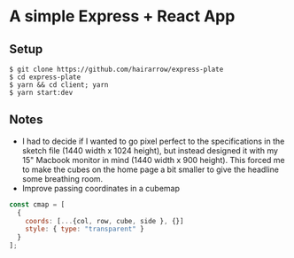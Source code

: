 # A simple Express + React App

## Setup
```
$ git clone https://github.com/hairarrow/express-plate
$ cd express-plate
$ yarn && cd client; yarn
$ yarn start:dev
```

## Notes
- I had to decide if I wanted to go pixel perfect to the specifications in the sketch file (1440 width x 1024 height), but instead designed it with my 15" Macbook monitor in mind (1440 width x 900 height). This forced me to make the cubes on the home page a bit smaller to give the headline some breathing room.
- Improve passing coordinates in a cubemap
```js
const cmap = [
  {
    coords: [...{col, row, cube, side }, {}]
    style: { type: "transparent" }
  }
];
```